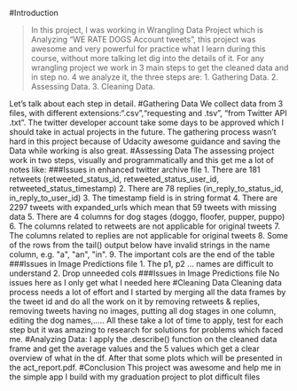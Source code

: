 #Introduction
<blockquote> In this project, I was working in Wrangling Data Project which is Analyzing “WE RATE DOGS Account tweets”, this project was awesome and very powerful for practice what I learn during this course, without more talking let dig into the details of it.
For any wrangling project we work in 3 main steps to get the cleaned data and in step no. 4 we analyze it, the three steps are:
1. Gathering Data.
2. Assessing Data.
3. Cleaning Data.
</blockquote>
Let’s talk about each step in detail.
#Gathering Data
We collect data from 3 files, with different extensions:“.csv”,“requesting and .tsv”, “from Twitter API .txt”.
The twitter developer account take some days to be approved which I should take in actual projects in the future.
The gathering process wasn’t hard in this project because of Udacity awesome guidance and saving the Data while working is also great.
#Assessing Data
The assessing project work in two steps, visually and programmatically and this get me a lot of notes like:
###Issues in enhanced twitter archive file
1. There are 181 retweets (retweeted_status_id, retweeted_status_user_id, retweeted_status_timestamp)
2. There are 78 replies (in_reply_to_status_id, in_reply_to_user_id)
3. The timestamp field is in string format
4. There are 2297 tweets with expanded_urls which mean that 59 tweets with missing data
5. There are 4 columns for dog stages (doggo, floofer, pupper, puppo)
6. The columns related to retweets are not applicable for original tweets
7. The columns related to replies are not applicable for original tweets
8. Some of the rows from the tail() output below have invalid strings in the name column, e.g. "a", "an", "in".
9. The important cols are the end of the table
###Issues in Image Predictions file
1. The p1, p2 ... names are difficult to understand
2. Drop unneeded cols
###Issues in Image Predictions file
No issues here as I only get what I needed here
#Cleaning Data
Cleaning data process needs a lot of effort and I started by merging all the data frames by the tweet id and do all the work on it by removing retweets & replies, removing tweets having no images, putting all dog stages in one column, editing the dog names,…..
All these take a lot of time to apply, test for each step but it was amazing to research for solutions for problems which faced me.
#Analyzing Data:
I apply the .describe() function on the cleaned data frame and get the average values and the 5 values which get a clear overview of what in the df.
After that some plots which will be presented in the act_report.pdf.
#Conclusion
This project was awesome and help me in the simple app I build with my graduation
project to plot difficult files
